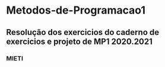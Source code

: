 # Metodos-de-Programacao1
## Resolução dos exercicios do caderno de exercicios e projeto de MP1 2020.2021
### MIETI
